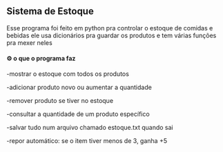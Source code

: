 ## Sistema de Estoque

Esse programa foi feito em python pra controlar o estoque de comidas e bebidas
ele usa dicionários pra guardar os produtos e tem várias funções pra mexer neles

#### ⚙️ o que o programa faz

-mostrar o estoque com todos os produtos

-adicionar produto novo ou aumentar a quantidade

-remover produto se tiver no estoque

-consultar a quantidade de um produto específico

-salvar tudo num arquivo chamado estoque.txt quando sai

-repor automático: se o item tiver menos de 3, ganha +5
